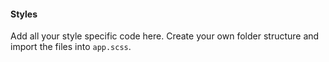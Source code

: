 #### Styles

Add all your style specific code here. Create your own folder structure and import the files into `app.scss`.

